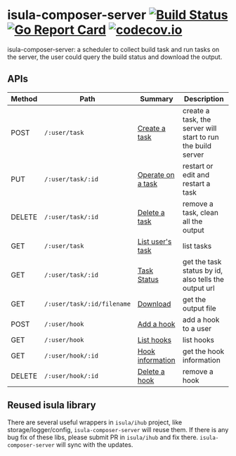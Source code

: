 # isula-composer-server [![Build Status](https://travis-ci.org/isula/isula-composer-server.svg?branch=master)](https://travis-ci.org/isula/isula-composer-server) [![Go Report Card](https://goreportcard.com/badge/github.com/isula/isula-composer-server)](https://goreportcard.com/report/github.com/isula/isula-composer-server) [![codecov.io](https://codecov.io/github/isula/isula-composer-server/coverage.svg?branch=master)](https://codecov.io/github/isula/isula-composer-server?branch=master)


isula-composer-server: a scheduler to collect build task and run tasks on the server, the user could query the build status and download the output.


## APIs

|Method|Path|Summary|Description|
|------|----|------|-----------|
| POST | `/:user/task` | [Create a task](api.md#task "Create a build task") | create a task, the server will start to run the build server |
| PUT | `/:user/task/:id` | [Operate on a task](api.md#operate "Send a command to a task") | restart or edit and restart a task |
| DELETE | `/:user/task/:id` | [Delete a task](api.md#remove-task "Remove a task") | remove a task, clean all the output |
| GET | `/:user/task` | [List user's task](api.md#task-list "List all the tasks, including status") | list tasks |
| GET  | `/:user/task/:id` | [Task Status](api.md#task-status "Get the task status") | get the task status by id, also tells the output url |
| GET  | `/:user/task/:id/filename` | [Download](api.md#output "Download the output file") | get the output file |
| POST | `/:user/hook` | [Add a hook](api.md#hook "Add a hook to user") | add a hook to a user |
| GET | `/:user/hook` | [List hooks](api.md#hook-list "List hooks") | list hooks |
| GET | `/:user/hook/:id` | [Hook information](api.md#hook-information "Get the hook information") | get the hook information |
| DELETE | `/:user/hook/:id` | [Delete a hook](api.md#remove-hook "Remove a hook") | remove a hook |

## Reused isula library
There are several useful wrappers in `isula/ihub` project, like storage/logger/config, `isula-composer-server` will reuse them.
If there is any bug fix of these libs, please submit PR in `isula/ihub` and fix there. 
`isula-composer-server` will sync with the updates.

